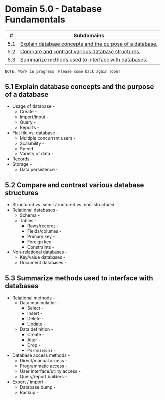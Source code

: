 # Domain 5.0 - Database Fundamentals

| # | Subdomains   | 
|---|---|
|5.1 | [Explain database concepts and the purpose of a database.](https://github.com/erich-tech/ITF_Plus/edit/main/Domain_5-Database_Fundamentals/5.1#readme) |
|5.2 | [Compare and contrast various database structures.](https://github.com/erich-tech/ITF_Plus/edit/main/Domain_5-Database_Fundamentals/5.2#readme) |
|5.3 | [Summarize methods used to interface with databases.](https://github.com/erich-tech/ITF_Plus/edit/main/Domain_5-Database_Fundamentals/5.3#readme) |



```
NOTE: Work in progress. Please come back again soon! 
```
## 5.1 Explain database concepts and the purpose of a database
* Usage of database - 
	* Create - 
	* Import/input - 
	* Query - 
	* Reports -
* Flat file vs. database - 
	* Multiple concurrent users - 
	* Scalability - 
	* Speed - 
	* Variety of data -
* Records -
* Storage - 
	* Data persistence - 

## 5.2 Compare and contrast various database structures
* Structured vs. semi-structured vs. non-structured -
* Relational databases - 
	* Schema - 
	* Tables - 
		* Rows/records - 
		* Fields/columns - 
		* Primary key - 
		* Foreign key - 
		* Constraints -
* Non-relational databases - 
	* Key/value databases - 
	* Document databases - 


## 5.3 Summarize methods used to interface with databases
* Relational methods - 
	* Data manipulation - 
		* Select - 
		* Insert - 
		* Delete - 
		* Update - 
	* Data definition - 
		* Create - 
		* Alter - 
		* Drop - 
		* Permissions - 
* Database access methods -
	* Direct/manual access - 
	* Programmatic access - 
	* User interface/utility access - 
	* Query/report builders -
* Export / import - 
	* Database dump - 
	* Backup - 



